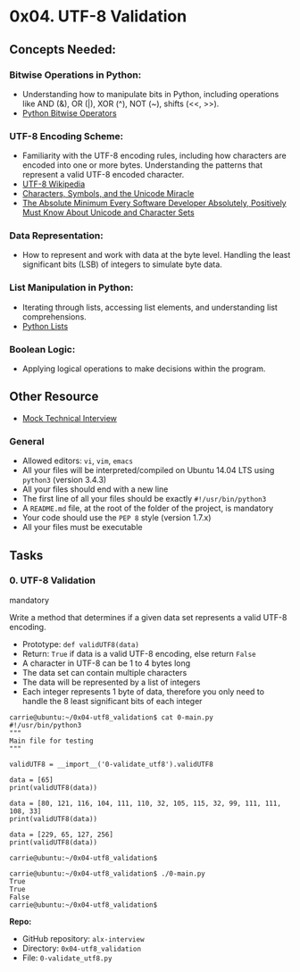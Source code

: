 0x04. UTF-8 Validation
======================

## Concepts Needed:
### Bitwise Operations in Python:
  - Understanding how to manipulate bits in Python, including operations like AND (&), OR (|), XOR (^), NOT (~), shifts (<<, >>).
  - [Python Bitwise Operators](https://wiki.python.org/moin/BitwiseOperators)
### UTF-8 Encoding Scheme:
  - Familiarity with the UTF-8 encoding rules, including how characters are encoded into one or more bytes.
Understanding the patterns that represent a valid UTF-8 encoded character.
  - [UTF-8 Wikipedia](https://en.wikipedia.org/wiki/UTF-8)
  - [Characters, Symbols, and the Unicode Miracle](https://www.youtube.com/watch?v=MijmeoH9LT4)
- [The Absolute Minimum Every Software Developer Absolutely, Positively Must Know About Unicode and Character Sets](https://www.joelonsoftware.com/2003/10/08/the-absolute-minimum-every-software-developer-absolutely-positively-must-know-about-unicode-and-character-sets-no-excuses/)
### Data Representation:
  - How to represent and work with data at the byte level.
Handling the least significant bits (LSB) of integers to simulate byte data.
### List Manipulation in Python:
  - Iterating through lists, accessing list elements, and understanding list comprehensions.
  - [Python Lists](https://docs.python.org/3/tutorial/datastructures.html#more-on-lists)
### Boolean Logic:
  - Applying logical operations to make decisions within the program.
## Other Resource
-   [Mock Technical Interview](https://www.youtube.com/watch?feature=shared&v=QvqvMxg24gY)

### General

-   Allowed editors: `vi`, `vim`, `emacs`
-   All your files will be interpreted/compiled on Ubuntu 14.04 LTS using `python3` (version 3.4.3)
-   All your files should end with a new line
-   The first line of all your files should be exactly `#!/usr/bin/python3`
-   A `README.md` file, at the root of the folder of the project, is mandatory
-   Your code should use the `PEP 8` style (version 1.7.x)
-   All your files must be executable

Tasks
-----

### 0\. UTF-8 Validation

mandatory

Write a method that determines if a given data set represents a valid UTF-8 encoding.

-   Prototype: `def validUTF8(data)`
-   Return: `True` if data is a valid UTF-8 encoding, else return `False`
-   A character in UTF-8 can be 1 to 4 bytes long
-   The data set can contain multiple characters
-   The data will be represented by a list of integers
-   Each integer represents 1 byte of data, therefore you only need to handle the 8 least significant bits of each integer

```
carrie@ubuntu:~/0x04-utf8_validation$ cat 0-main.py
#!/usr/bin/python3
"""
Main file for testing
"""

validUTF8 = __import__('0-validate_utf8').validUTF8

data = [65]
print(validUTF8(data))

data = [80, 121, 116, 104, 111, 110, 32, 105, 115, 32, 99, 111, 111, 108, 33]
print(validUTF8(data))

data = [229, 65, 127, 256]
print(validUTF8(data))

carrie@ubuntu:~/0x04-utf8_validation$

```

```
carrie@ubuntu:~/0x04-utf8_validation$ ./0-main.py
True
True
False
carrie@ubuntu:~/0x04-utf8_validation$

```

**Repo:**

-   GitHub repository: `alx-interview`
-   Directory: `0x04-utf8_validation`
-   File: `0-validate_utf8.py`
